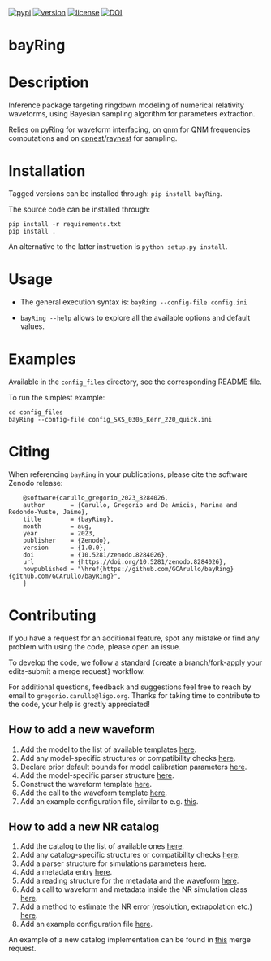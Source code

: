 [![pypi](https://badge.fury.io/py/bayRing.svg)](https://pypi.org/project/bayRing/1.0.0/) [![version](https://img.shields.io/pypi/pyversions/bayRing.svg)](https://pypi.org/project/bayRing/) [![license](https://img.shields.io/badge/License-MIT-red.svg)](https://opensource.org/licenses/MIT) [![DOI](https://zenodo.org/badge/DOI/10.5281/zenodo.8284026.svg)](https://doi.org/10.5281/zenodo.8284026)

bayRing
=======

# Description

Inference package targeting ringdown modeling of numerical relativity waveforms, using Bayesian sampling algorithm for parameters extraction.  

Relies on [pyRing](https://git.ligo.org/lscsoft/pyring) for waveform interfacing, on [qnm](https://github.com/duetosymmetry/qnm/) for QNM frequencies computations and on [cpnest](https://github.com/johnveitch/cpnest/tree/master)/[raynest](https://github.com/wdpozzo/raynest) for sampling.

# Installation

Tagged versions can be installed through: `pip install bayRing`.

The source code can be installed through: 

  ```
  pip install -r requirements.txt
  pip install .
  ```

An alternative to the latter instruction is `python setup.py install`.

# Usage

* The general execution syntax is: `bayRing --config-file config.ini`

* `bayRing --help` allows to explore all the available options and default values.

# Examples

Available in the `config_files` directory, see the corresponding README file.

To run the simplest example: 

  ```
  cd config_files
  bayRing --config-file config_SXS_0305_Kerr_220_quick.ini
  ```

# Citing

When referencing ``bayRing`` in your publications, please cite the software Zenodo release:
   
  ```
      @software{carullo_gregorio_2023_8284026,
      author       = {Carullo, Gregorio and De Amicis, Marina and Redondo-Yuste, Jaime},
      title        = {bayRing},
      month        = aug,
      year         = 2023,
      publisher    = {Zenodo},
      version      = {1.0.0},
      doi          = {10.5281/zenodo.8284026},
      url          = {https://doi.org/10.5281/zenodo.8284026},
      howpublished = "\href{https://github.com/GCArullo/bayRing}{github.com/GCArullo/bayRing}",
      }
  ```

# Contributing

If you have a request for an additional feature, spot any mistake or find any problem with using the code, please open an issue.

To develop the code, we follow a standard {create a branch/fork-apply your edits-submit a merge request} workflow.

For additional questions, feedback and suggestions feel free to reach by email to `gregorio.carullo@ligo.org`. Thanks for taking time to contribute to the code, your help is greatly appreciated!

## How to add a new waveform

1. Add the model to the list of available templates [here](https://github.com/GCArullo/bayRing/blob/8053d9232bbace0fb8ec114ce084fb4c65bcb5e5/bayRing/initialise.py#L273).
2. Add any model-specific structures or compatibility checks [here](https://github.com/GCArullo/bayRing/blob/8053d9232bbace0fb8ec114ce084fb4c65bcb5e5/bayRing/initialise.py#192).
3. Declare prior default bounds for model calibration parameters [here](https://github.com/GCArullo/bayRing/blob/8053d9232bbace0fb8ec114ce084fb4c65bcb5e5/bayRing/inference.py#L73).
4. Add the model-specific parser structure [here](https://github.com/GCArullo/bayRing/blob/8053d9232bbace0fb8ec114ce084fb4c65bcb5e5/bayRing/inference.py#L313).
5. Construct the waveform template [here](https://github.com/GCArullo/bayRing/blob/8053d9232bbace0fb8ec114ce084fb4c65bcb5e5/bayRing/template_waveforms.py#L87).
6. Add the call to the waveform template [here](https://github.com/GCArullo/bayRing/blob/8053d9232bbace0fb8ec114ce084fb4c65bcb5e5/bayRing/template_waveforms.py#L169).
7. Add an example configuration file, similar to e.g. [this](https://github.com/GCArullo/bayRing/blob/8053d9232bbace0fb8ec114ce084fb4c65bcb5e5/config_files/config_SXS_0305_Kerr_220_quick.ini).

## How to add a new NR catalog

1. Add the catalog to the list of available ones [here](https://github.com/GCArullo/bayRing/blob/bfff5de8e156497c6fba548cf83d951166cb1612/bayRing/initialise.py#L231).
2. Add any catalog-specific structures or compatibility checks [here](https://github.com/GCArullo/bayRing/blob/bfff5de8e156497c6fba548cf83d951166cb1612/bayRing/initialise.py#L187).
3. Add a parser structure for simulations parameters [here](https://github.com/GCArullo/bayRing/blob/bfff5de8e156497c6fba548cf83d951166cb1612/bayRing/NR_waveforms.py#L34).
4. Add a metadata entry [here](https://github.com/GCArullo/bayRing/blob/bfff5de8e156497c6fba548cf83d951166cb1612/bayRing/NR_waveforms.py#L331).
5. Add a reading structure for the metadata and the waveform [here](https://github.com/GCArullo/bayRing/blob/bfff5de8e156497c6fba548cf83d951166cb1612/bayRing/NR_waveforms.py#L1387).
6. Add a call to waveform and metadata inside the NR simulation class [here](https://github.com/GCArullo/bayRing/blob/bfff5de8e156497c6fba548cf83d951166cb1612/bayRing/NR_waveforms.py#L643).
7. Add a method to estimate the NR error (resolution, extrapolation etc.) [here](https://github.com/GCArullo/bayRing/blob/bfff5de8e156497c6fba548cf83d951166cb1612/bayRing/NR_waveforms.py#L736).
8. Add an example configuration file [here](https://github.com/GCArullo/bayRing/blob/bfff5de8e156497c6fba548cf83d951166cb1612/config_files/config_RWZ_001_DS_2_quick.ini).

An example of a new catalog implementation can be found in [this](https://github.com/GCArullo/bayRing/pull/8) merge request.

